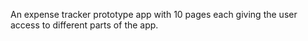 An expense tracker prototype app with 10 pages each giving the user access to different parts of the app.
